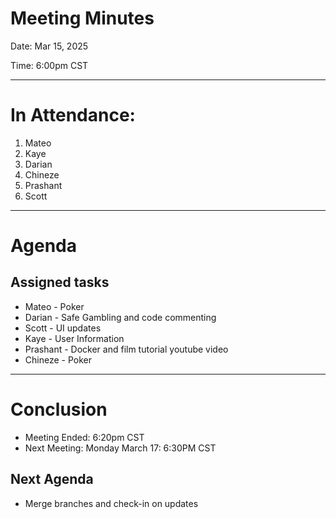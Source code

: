 Meeting Minutes
===============
Date: Mar 15, 2025

Time: 6:00pm CST

-------------------

# In Attendance:
1. Mateo
2. Kaye
3. Darian
4. Chineze
5. Prashant
6. Scott

-------------------

# Agenda

## Assigned tasks
* Mateo - Poker
* Darian - Safe Gambling and code commenting
* Scott - UI updates
* Kaye - User Information
* Prashant - Docker and film tutorial youtube video
* Chineze - Poker

-------------------
# Conclusion
* Meeting Ended: 6:20pm CST
* Next Meeting: Monday March 17: 6:30PM CST

## Next Agenda
* Merge branches and check-in on updates
